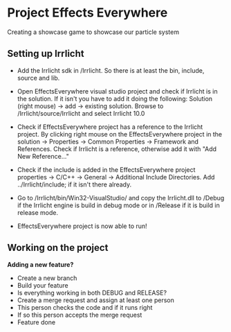 Project Effects Everywhere
==========================

Creating a showcase game to showcase our particle system

Setting up Irrlicht
-------------------

- Add the Irrlicht sdk in <repo>/Irrlicht. So there is at least the bin,
  include, source and lib.

- Open EffectsEverywhere visual studio project and check if Irrlicht is in the solution. If it isn't
  you have to add it doing the following: Solution (right mouse) -> add -> existing solution.
  Browse to <repo>/Irrlicht/source/Irrlicht and select Irrlicht 10.0

- Check if EffectsEverywhere project has a reference to the Irrlicht project. By clicking right mouse
  on the EffectsEverywhere project in the solution -> Properties -> Common Properties -> Framework and
  References. Check if Irrlicht is a reference, otherwise add it with "Add New Reference..."

- Check if the include is added in the EffectsEverywhere project properties -> C/C++ -> General ->
  Additional Include Directories. Add ../Irrlicht/include; if it isn't there already.

- Go to <repo>/Irrlicht/bin/Win32-VisualStudio/ and copy the Irrlicht.dll to
  <repo>/Debug if the Irrlicht engine is build in debug mode or in
  <repo>/Release if it is build in release mode.

- EffectsEverywhere project is now able to run!

Working on the project
----------------------

**Adding a new feature?**

- Create a new branch
- Build your feature
- Is everything working in both DEBUG and RELEASE?
- Create a merge request and assign at least one person
- This person checks the code and if it runs right
- If so this person accepts the merge request
- Feature done
